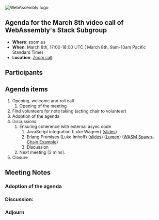 ![WebAssembly logo](/images/WebAssembly.png)

## Agenda for the March 8th video call of WebAssembly's Stack Subgroup

- **Where**: zoom.us
- **When**:  March 8th, 17:00-18:00 UTC ( March 8th, 9am-10am Pacific Standard Time)
- **Location**: [Zoom call](https://zoom.us/j/91846860726?pwd=NVVNVmpvRVVFQkZTVzZ1dTFEcXgrdz09)


## Participants


## Agenda items

1. Opening, welcome and roll call
    1. Opening of the meeting
1. Find volunteers for note taking (acting chair to volunteer)
1. Adoption of the agenda
1. Discussions
   1. Ensuring coherence with external async code
      1. JavaScript integration (Luke Wagner) ([slides](https://docs.google.com/presentation/d/1B0ib04vTEzdrtgrACwjo3Zj2LSwLSXHIKl_5rnLq-Ww))
      1. Erlang Promises (Luke Imhoff) ([slides](https://docs.google.com/presentation/d/1zueIL_COgMoNNjDEpBjVlyVv09_VHeNmyBj70Zrt-aw)) ([Lumen](https://github.com/lumen/lumen/tree/d494661ef54aee497622b08f3ebb935eddaf071c)) ([WASM Spawn-Chain Example](https://github.com/lumen/examples/tree/ae03d0742004fd9d3e8819a9809cdd028f1a988f/spawn-chain/wasm))
      1. Discussion
   1. Next meeting [2 mins].
1. Closure

## Meeting Notes

### Adoption of the agenda

### Discussion:

### Adjourn
